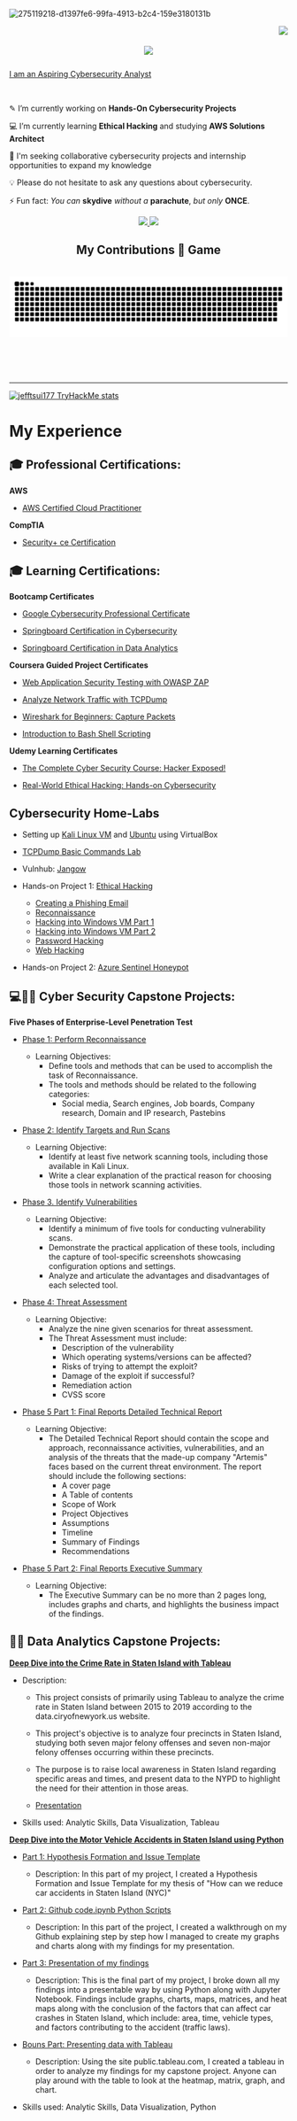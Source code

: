 
![275119218-d1397fe6-99fa-4913-b2c4-159e3180131b](https://github.com/jefftsui1/jefftsui1/assets/46698661/138acf75-2f95-4334-80ce-c6c736112abc)


<img align="right" src="https://visitor-badge.laobi.icu/badge?page_id=jefftsui1.jefftsui1" />

<h1 align="center">
    <a href="https://git.io/typing-svg">
        <img src="https://readme-typing-svg.herokuapp.com/?font=Righteous&size=35&center=true&vCenter=true&width=500&height=70&duration=2500&lines=👋+Hello+I'm+Jeff!+👋;+Thank+You+For+Visiting!;" />
</h1>

 I am an Aspiring [Cybersecurity Analyst](https://www.linkedin.com/in/jeff-tsui177/)  

<br/>

<div align="left">
 
 ✎ I’m currently working on **Hands-On Cybersecurity Projects**
 
 💻 I’m currently learning **Ethical Hacking** and studying **AWS Solutions Architect**

 🔎 I'm seeking collaborative cybersecurity projects and internship opportunities to expand my knowledge

 💡 Please do not hesitate to ask any questions about cybersecurity.

 ⚡ Fun fact: *You can* **skydive** *without a* **parachute**, *but only* **ONCE**.
 
 </div>


<div align="center"> 
<a href="mailto:jefftsui502@gmail.com">
    <img src="https://img.shields.io/badge/Gmail-333333?style=for-the-badge&logo=gmail&logoColor=red" />
  </a>
  <a href="https://www.linkedin.com/in/jeff-tsui177/" target="_blank">
    <img src="https://img.shields.io/badge/LinkedIn-0077B5?style=for-the-badge&logo=linkedin&logoColor=white" target="_blank" />
  </a>

  </div>

<div align="center">
  <h2>My Contributions 🐍 Game</h2>
  <br>
    
<picture>
  <source
    media="(prefers-color-scheme: dark)"
    srcset="https://raw.githubusercontent.com/jefftsui1/jefftsui1/output/github-contribution-grid-snake-dark.svg"
  />
    
  <img alt="snake eating my contributions" src="https://raw.githubusercontent.com/jefftsui1/jefftsui1/output/github-contribution-grid-snake-dark.svg" />
  
  <br/><br/><br/>
</div>

<hr/>



<div align="left"> 

<a href="https://tryhackme.com/p/jefftsui177"><img src="https://tryhackme-badges.s3.amazonaws.com/jefftsui177.png" alt="jefftsui177 TryHackMe stats" /></a>



<h1>My Experience</a>

<h2>🎓 Professional Certifications: </h2>

<b>AWS</b>

  - [AWS Certified Cloud Practitioner](https://www.credly.com/badges/9316ec55-5cc6-4da0-9582-01bb6bc13e96/public_url)
  
<b>CompTIA</b>
  
  - [Security+ ce Certification](https://www.credly.com/badges/cc131cc0-fcce-447b-a034-ffcca20fce5a)

<h2></h2>

<h2>🎓 Learning Certifications: </h2>
  
<b>Bootcamp Certificates</b>

  - [Google Cybersecurity Professional Certificate](https://www.coursera.org/account/accomplishments/specialization/certificate/GWP5Y8G3MJ87)
  
  - [Springboard Certification in Cybersecurity](https://www.credential.net/9e06fda2-a813-4170-9035-46762fb7148e#gs.z355vy)
  
  - [Springboard Certification in Data Analytics](https://www.credential.net/2913ada9-dbf4-47a5-a76a-27b0853c8608)
  
 
<b>Coursera Guided Project Certificates</b>
  
  - [Web Application Security Testing with OWASP ZAP](https://www.coursera.org/account/accomplishments/certificate/29FZV8SHGSMK)
  
  - [Analyze Network Traffic with TCPDump](https://www.coursera.org/account/accomplishments/certificate/UDT333D53V9P)

  - [Wireshark for Beginners: Capture Packets](https://www.coursera.org/account/accomplishments/certificate/VL72VSRES3N3)
 
  - [Introduction to Bash Shell Scripting](https://www.coursera.org/account/accomplishments/certificate/4HR73CEVW35N)


<b>Udemy Learning Certificates </b>

  - [The Complete Cyber Security Course: Hacker Exposed!](https://www.udemy.com/certificate/UC-16eddbfa-79eb-41d2-9b8f-b6a7ae0fd1bd/)
     
  
  - [Real-World Ethical Hacking: Hands-on Cybersecurity](https://www.udemy.com/certificate/UC-b39f1e81-31a4-4862-9b27-9931a6c4467b/)

<h2></h2>    
 
<h2>Cybersecurity Home-Labs </h2>    

- Setting up [Kali Linux VM](https://github.com/jefftsui1/Home-Lab-VM) and [Ubuntu](https://github.com/jefftsui1/Home-Lab-VM2-Ubuntu) using VirtualBox
      
- [TCPDump Basic Commands Lab](https://github.com/jefftsui1/TCPDump)
           
- Vulnhub: [Jangow](https://github.com/jefftsui1/Vulnhub-Jangow)

- Hands-on Project 1: [Ethical Hacking](https://github.com/jefftsui1/Cybersecurity-Home-Labs/tree/main/Guided-Labs/Ethical%20Hacking/Bryson-Payne)
    - [Creating a Phishing Email](https://github.com/jefftsui1/Cybersecurity-Home-Labs/blob/main/Guided-Labs/Ethical%20Hacking/Bryson-Payne/3.%20Ethical%20Hacking%201%20-%20Phishing%20Email.md)
    - [Reconnaissance](https://github.com/jefftsui1/Cybersecurity-Home-Labs/blob/main/Guided-Labs/Ethical%20Hacking/Bryson-Payne/4.%20Ethical%20Hacking%202%20-%20Reconnaissance.md)
    - [Hacking into Windows VM Part 1](https://github.com/jefftsui1/Cybersecurity-Home-Labs/blob/main/Guided-Labs/Ethical%20Hacking/Bryson-Payne/5.%20Ethical%20Hacking%203%20-%20Remote%20Hacking%20Windows%20VM%20Part%201.md)
    - [Hacking into Windows VM Part 2](https://github.com/jefftsui1/Cybersecurity-Home-Labs/blob/main/Guided-Labs/Ethical%20Hacking/Bryson-Payne/6.%20Ethical%20Hacking%204%20-%20Remote%20Hacking%20Windows%20VM%20Part%202.md)
    - [Password Hacking](https://github.com/jefftsui1/Cybersecurity-Home-Labs/blob/main/Guided-Labs/Ethical%20Hacking/Bryson-Payne/7.%20Ethical%20Hacking%205%20-%20Password%20Problems.md)
    - [Web Hacking](https://github.com/jefftsui1/Cybersecurity-Home-Labs/blob/main/Guided-Labs/Ethical%20Hacking/Bryson-Payne/8.%20Ethical%20Hacking%206%20-%20Web%20Hacking.md)
   
- Hands-on Project 2: [Azure Sentinel Honeypot](https://github.com/jefftsui1/Cybersecurity-Home-Labs/tree/main/Guided-Labs/Ethical%20Hacking/Josh-Madakor/Azure-SIEM)

<h2></h2>
    
<h2>💻🕵🏻 Cyber Security Capstone Projects:</h2>  

<b>Five Phases of Enterprise-Level Penetration Test </b>  
  - [Phase 1: Perform Reconnaissance](https://docs.google.com/document/d/1WG9F7TfN3jGJlaAbgRtiNyTea5hq9nL0sHZQhu_G0ZM/edit?usp=sharing)
      - Learning Objectives:
          - Define tools and methods that can be used to accomplish the task of Reconnaissance.
          - The tools and methods should be related to the following categories:
              - Social media, Search engines, Job boards, Company research, Domain and IP research, Pastebins
  - [Phase 2: Identify Targets and Run Scans](https://docs.google.com/document/d/10b3LtFLcGVknb14UawNQLBP0fX-pYGlHC-58ujXu-3U/edit?usp=sharing)
      - Learning Objective:
          - Identify at least five network scanning tools, including those available in Kali Linux.
          - Write a clear explanation of the practical reason for choosing those tools in network scanning activities.
  - [Phase 3. Identify Vulnerabilities](https://docs.google.com/document/d/17BrIXEOrBXV_pRjQxot65F7srKnb_K-JE-12Bnm5CG4/edit?usp=sharing)
      - Learning Objective:
          -  Identify a minimum of five tools for conducting vulnerability scans.
          -  Demonstrate the practical application of these tools, including the capture of tool-specific screenshots showcasing configuration options and settings.
          -  Analyze and articulate the advantages and disadvantages of each selected tool.
  - [Phase 4: Threat Assessment](https://docs.google.com/document/d/1XW5Uuhzb6lvT2me4JubiAVMCcDh14spfvg3H6jIlvCA/edit?usp=sharing)
      - Learning Objective:
          - Analyze the nine given scenarios for threat assessment.
          - The Threat Assessment must include:
            - Description of the vulnerability
            - Which operating systems/versions can be affected?
            - Risks of trying to attempt the exploit?
            - Damage of the exploit if successful?
            - Remediation action
            - CVSS score
  - [Phase 5 Part 1: Final Reports Detailed Technical Report](https://docs.google.com/document/d/1ryYGz4QHnfIrlQRvG-wUPW-bYorkkmcFMyL4Q3Jlf0k/edit?usp=sharing)
      - Learning Objective: 
          - The Detailed Technical Report should contain the scope and approach, reconnaissance activities, vulnerabilities, and an analysis of the threats that the made-up company "Artemis" faces based on the current threat environment. The report should include the following sections:
              - A cover page
              - A Table of contents
              - Scope of Work
              - Project Objectives
              - Assumptions
              - Timeline
              - Summary of Findings
              - Recommendations

  - [Phase 5 Part 2: Final Reports Executive Summary](https://docs.google.com/document/d/174S_ybBz4xr2A-YpVl6zWxooTCB2W0aLUfpGv0d2iYo/edit?usp=sharing)
      - Learning Objective:
          - The Executive Summary can be no more than 2 pages long, includes graphs and charts, and highlights the business impact of the findings.

<h2></h2>

<h2>👨‍💻 Data Analytics Capstone Projects:</h2>
 
<b>[Deep Dive into the Crime Rate in Staten Island with Tableau](https://public.tableau.com/app/profile/jeff.tsui2745/viz/shared/PK9RNBQKG)</b>
  - Description:
      - This project consists of primarily using Tableau to analyze the crime rate in Staten Island between 2015 to 2019 according to the data.ciryofnewyork.us website.
      - This project's objective is to analyze four precincts in Staten Island, studying both seven major felony offenses and seven non-major felony offenses occurring within these precincts.
      - The purpose is to raise local awareness in Staten Island regarding specific areas and times, and present data to the NYPD to highlight the need for their attention in those areas.
   
      - [Presentation](https://drive.google.com/file/d/1DB2lT1LtIInXssOkjTgWb2I0LkzEG8al/view?usp=sharing)

  - Skills used: Analytic Skills, Data Visualization, Tableau
        

<b>[Deep Dive into the Motor Vehicle Accidents in Staten Island using Python](https://github.com/jefftsui1/Python-Project/blob/main/README.md)</b>
  - [Part 1: Hypothesis Formation and Issue Template](https://github.com/Jeffcybercheck/sharing-github/blob/main/Capstone%20project%202%20code.ipynb)
      - Description: In this part of my project, I created a Hypothesis Formation and Issue Template for my thesis of "How can we reduce car accidents in Staten Island (NYC)"
  - [Part 2: Github code.ipynb Python Scripts](https://github.com/jefftsui1/Python-Project/blob/main/Capstone%20project%202%20code.ipynb)
      - Description: In this part of the project, I created a walkthrough on my Github explaining step by step how I managed to create my graphs and charts along with my findings for my presentation.
  - [Part 3: Presentation of my findings](https://drive.google.com/file/d/1qvG_EDwrH-904JzD5qFAwl-8UmojbXPp/view?usp=sharing)
      - Description: This is the final part of my project, I broke down all my findings into a presentable way by using Python along with Jupyter Notebook. Findings include graphs, charts, maps, matrices, and heat maps along with the conclusion of the factors that can affect car crashes in Staten Island, which include: area, time, vehicle types, and factors contributing to the accident (traffic laws).
  - [Bouns Part: Presenting data with Tableau](https://public.tableau.com/app/profile/jeff.tsui3845/viz/Capstone2_16197333090400/MotorCrashesinStatenIslandNYC)
      - Description: Using the site public.tableau.com, I created a tableau in order to analyze my findings for my capstone project. Anyone can play around with the table to look at the heatmap, matrix, graph, and chart.
   
  - Skills used: Analytic Skills, Data Visualization, Python 
 
